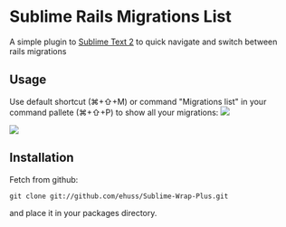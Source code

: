 # Sublime Rails Migrations List

A simple plugin to [Sublime Text 2](http://sublimetext.com/2) to quick navigate and switch between rails migrations

## Usage
Use default shortcut (&#8984;+&#8679;+M) or command "Migrations list" in your command pallete (&#8984;+&#8679;+P) to show all your migrations:
![](http://cl.ly/image/1q1Z2F192d3D/Screen%20Shot%202012-12-24%20at%203.28.45%20PM.png)

![](http://cl.ly/image/0y310o1F0c0J/Screen%20Shot%202012-12-24%20at%203.29.10%20PM.png)

## Installation
Fetch from github:

    git clone git://github.com/ehuss/Sublime-Wrap-Plus.git

and place it in your packages directory.

